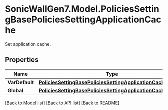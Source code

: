 # SonicWallGen7.Model.PoliciesSettingBasePoliciesSettingApplicationCache
Set application cache.

## Properties

Name | Type | Description | Notes
------------ | ------------- | ------------- | -------------
**VarDefault** | [**PoliciesSettingBasePoliciesSettingApplicationCacheDefault**](PoliciesSettingBasePoliciesSettingApplicationCacheDefault.md) |  | [optional] 
**Global** | [**PoliciesSettingBasePoliciesSettingApplicationCacheGlobal**](PoliciesSettingBasePoliciesSettingApplicationCacheGlobal.md) |  | [optional] 

[[Back to Model list]](../README.md#documentation-for-models) [[Back to API list]](../README.md#documentation-for-api-endpoints) [[Back to README]](../README.md)

